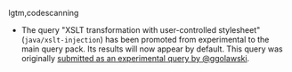 lgtm,codescanning
* The query "XSLT transformation with user-controlled stylesheet" (`java/xslt-injection`) has been promoted from experimental to the main query pack. Its results will now appear by default. This query was originally [submitted as an experimental query by @ggolawski](https://github.com/github/codeql/pull/3363).
